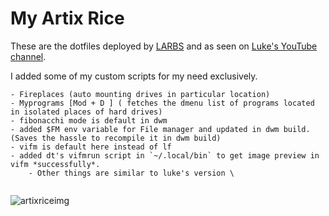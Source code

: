 # My Artix Rice 	

These are the dotfiles deployed by [LARBS](https://larbs.xyz) and as seen on [Luke's YouTube channel](https://youtube.com/c/lukesmithxyz).

I added some of my custom scripts for my need exclusively.

	- Fireplaces (auto mounting drives in particular location)
	- Myprograms [Mod + D ] ( fetches the dmenu list of programs located in isolated places of hard drives)
	- fibonacchi mode is default in dwm
	- added $FM env variable for File manager and updated in dwm build. (Saves the hassle to recompile it in dwm build)
	- vifm is default here instead of lf
	- added dt's vifmrun script in `~/.local/bin` to get image preview in vifm *successfully*.
        - Other things are similar to luke's version \
```
```
![artixriceimg](http://dotshare.it/public/images/uploads/8436.png)



